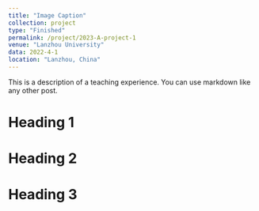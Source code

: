 ```yaml
---
title: "Image Caption"
collection: project
type: "Finished"
permalink: /project/2023-A-project-1
venue: "Lanzhou University"
data: 2022-4-1
location: "Lanzhou, China"
---
```


This is a description of a teaching experience. You can use markdown like any other post.

Heading 1
======

Heading 2
======

Heading 3
======
